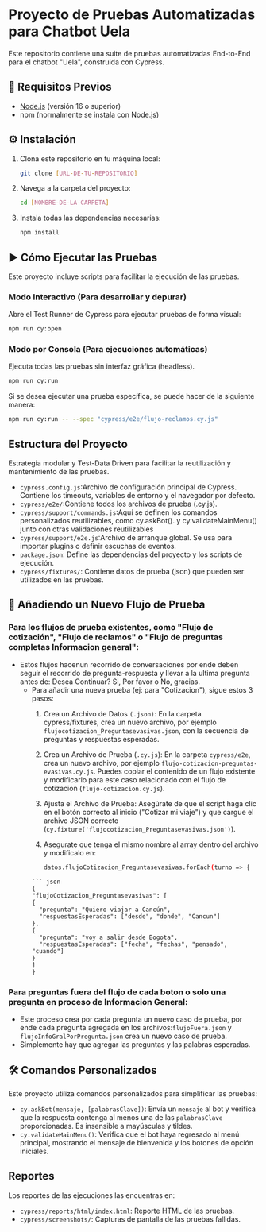 # Proyecto de Pruebas Automatizadas para Chatbot Uela

Este repositorio contiene una suite de pruebas automatizadas End-to-End para el chatbot "Uela", construida con Cypress.

## 🚀 Requisitos Previos

- [Node.js](https://nodejs.org/) (versión 16 o superior)
- npm (normalmente se instala con Node.js)

## ⚙️ Instalación

1.  Clona este repositorio en tu máquina local:
    ```bash
    git clone [URL-DE-TU-REPOSITORIO]
    ```
2.  Navega a la carpeta del proyecto:
    ```bash
    cd [NOMBRE-DE-LA-CARPETA]
    ```
3.  Instala todas las dependencias necesarias:
    ```bash
    npm install
    ```

## ▶️ Cómo Ejecutar las Pruebas

Este proyecto incluye scripts para facilitar la ejecución de las pruebas.

### Modo Interactivo (Para desarrollar y depurar)

Abre el Test Runner de Cypress para ejecutar pruebas de forma visual:
```bash
npm run cy:open
```
### Modo por Consola (Para ejecuciones automáticas)

Ejecuta todas las pruebas sin interfaz gráfica (headless).
```bash
npm run cy:run
````
Si se desea ejecutar una prueba específica, se puede hacer de la siguiente manera:
```bash
npm run cy:run -- --spec "cypress/e2e/flujo-reclamos.cy.js"
```

## Estructura del Proyecto

Estrategia modular y Test-Data Driven para facilitar la reutilización y mantenimiento de las pruebas.

- `cypress.config.js`:Archivo de configuración principal de Cypress. Contiene los timeouts, variables de entorno y el navegador por defecto.
- `cypress/e2e/`:Contiene todos los archivos de prueba (.cy.js).
- `cypress/support/commands.js`:Aquí se definen los comandos personalizados reutilizables, como cy.askBot(). y cy.validateMainMenu() junto con otras validaciones reutilizables
- `cypress/support/e2e.js`:Archivo de arranque global. Se usa para importar plugins o definir escuchas de eventos.
- `package.json`: Define las dependencias del proyecto y los scripts de ejecución.
- `cypress/fixtures/`: Contiene datos de prueba (json) que pueden ser utilizados en las pruebas.

## 🧪 Añadiendo un Nuevo Flujo de Prueba
### Para los flujos de prueba existentes, como "Flujo de cotización", "Flujo de reclamos" o "Flujo de preguntas completas Informacion general":
- Estos flujos hacenun recorrido de conversaciones por ende deben seguir el recorrido de pregunta-respuesta y llevar a la ultima pregunta antes de: Desea Continuar? Si, Por favor o No, gracias.
  - Para añadir una nueva prueba (ej: para "Cotizacion"), sigue estos 3 pasos:
    1. Crea un Archivo de Datos `(.json)`:
       En la carpeta cypress/fixtures, crea un nuevo archivo, por ejemplo `flujocotizacion_Preguntasevasivas.json`, con la secuencia de preguntas y respuestas esperadas.

    2. Crea un Archivo de Prueba (`.cy.js`):
       En la carpeta `cypress/e2e`, crea un nuevo archivo, por ejemplo `flujo-cotizacion-preguntas-evasivas.cy.js`. Puedes copiar el contenido de un flujo existente y modificarlo para este caso relacionado con el flujo de cotizacion (`flujo-cotizacion.cy.js`).

    3. Ajusta el Archivo de Prueba:
       Asegúrate de que el script haga clic en el botón correcto al inicio ("Cotizar mi viaje") y que cargue el archivo JSON correcto (`cy.fixture('flujocotizacion_Preguntasevasivas.json')`).
    4. Asegurate que tenga el mismo nombre al array dentro del archivo y modificalo en: 
       ```bash
       datos.flujoCotizacion_Preguntasevasivas.forEach(turno => {
      ```
    ``` json
    {
    "flujoCotizacion_Preguntasevasivas": [
      {
        "pregunta": "Quiero viajar a Cancún",
        "respuestasEsperadas": ["desde", "donde", "Cancun"]
      },
      {
        "pregunta": "voy a salir desde Bogota",
        "respuestasEsperadas": ["fecha", "fechas", "pensado", "cuando"]
      }
    ]
      }
      ```
### Para preguntas fuera del flujo de cada boton o solo una pregunta en proceso de Informacion General:
- Este proceso crea por cada pregunta un nuevo caso de prueba, por ende cada pregunta agregada en los archivos:`flujoFuera.json` y `flujoInfoGralPorPregunta.json` crea un nuevo caso de prueba.
- Simplemente hay que agregar las preguntas y las palabras esperadas.

## 🛠️ Comandos Personalizados
Este proyecto utiliza comandos personalizados para simplificar las pruebas:

- `cy.askBot(mensaje, [palabrasClave])`: Envía un `mensaje` al bot y verifica que la respuesta contenga al menos una de las `palabrasClave` proporcionadas. Es insensible a mayúsculas y tildes.
- `cy.validateMainMenu()`: Verifica que el bot haya regresado al menú principal, mostrando el mensaje de bienvenida y los botones de opción iniciales.

## Reportes
Los reportes de las ejecuciones las encuentras en:
- `cypress/reports/html/index.html`: Reporte HTML de las pruebas.
- `cypress/screenshots/`: Capturas de pantalla de las pruebas fallidas.